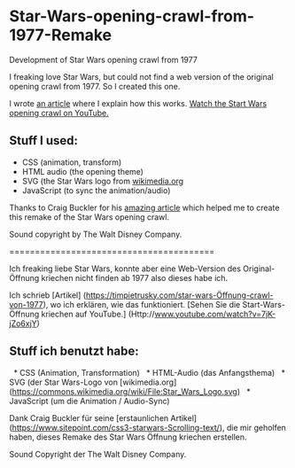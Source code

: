 Star-Wars-opening-crawl-from-1977-Remake
========================================

Development of Star Wars opening crawl from 1977

I freaking love Star Wars, but could not find a web version of the original opening crawl from 1977. So I created this one.

I wrote [an article](https://timpietrusky.com/star-wars-opening-crawl-from-1977) where I explain how this works. 
[Watch the Start Wars opening crawl on YouTube.](https://www.youtube.com/watch?v=7jK-jZo6xjY)

## Stuff I used:
 * CSS (animation, transform)
 * HTML audio (the opening theme)
 * SVG (the Star Wars logo from [wikimedia.org](https://commons.wikimedia.org/wiki/File:Star_Wars_Logo.svg) 
 * JavaScript (to sync the animation/audio)

Thanks to Craig Buckler for his [amazing article](https://www.sitepoint.com/css3-starwars-scrolling-text/ ) which helped me to create this remake of the Star Wars opening crawl. 

Sound copyright by The Walt Disney Company.

========================================

Ich freaking liebe Star Wars, konnte aber eine Web-Version des Original-Öffnung kriechen nicht finden ab 1977 also dieses habe ich. 

Ich schrieb [Artikel] (https://timpietrusky.com/star-wars-Öffnung-crawl-von-1977), wo ich erklären, wie das funktioniert. 
[Sehen Sie die Start-Wars-Öffnung kriechen auf YouTube.] (Http://www.youtube.com/watch?v=7jK-jZo6xjY) 

## Stuff ich benutzt habe: 
  * CSS (Animation, Transformation) 
  * HTML-Audio (das Anfangsthema) 
  * SVG (der Star Wars-Logo von [wikimedia.org] (https://commons.wikimedia.org/wiki/File:Star_Wars_Logo.svg) 
  * JavaScript (um die Animation / Audio-Sync) 

Dank Craig Buckler für seine [erstaunlichen Artikel] (https://www.sitepoint.com/css3-starwars-Scrolling-text/), die mir geholfen haben, dieses Remake des Star Wars Öffnung kriechen erstellen. 

Sound Copyright der The Walt Disney Company.
